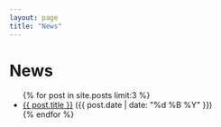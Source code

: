 ```yaml
---
layout: page
title: "News"
---
```


<h1>News</h1>

<ul>
{% for post in site.posts limit:3 %}
  <li><a href="{{ post.url }}">{{ post.title }}</a>
  ({{ post.date | date: "%d %B %Y" }})</li>
{% endfor %}
</ul>

